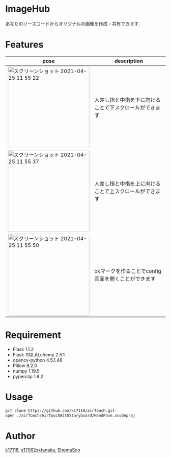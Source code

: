 # ImageHub

あなたのソースコードからオリジナルの画像を作成・共有できます.
 

 
# Features
 

<!-- <p float="right">
<img width="256" alt="スクリーンショット 2021-04-25 11 55 22" src="https://user-images.githubusercontent.com/50346054/115978926-b04a6680-a5bd-11eb-8a4a-56f5d859f36e.png">
<img width="256" alt="スクリーンショット 2021-04-25 11 55 37" src="https://user-images.githubusercontent.com/50346054/115978931-b4768400-a5bd-11eb-8097-15eab2cd8a18.png">
<img width="256" alt="スクリーンショット 2021-04-25 11 55 50" src="https://user-images.githubusercontent.com/50346054/115978932-b50f1a80-a5bd-11eb-9bcc-6699ff8884a8.png">
</p> -->
|pose|description|
|----|-----|
|<img width="256" alt="スクリーンショット 2021-04-25 11 55 22" src="https://user-images.githubusercontent.com/50346054/115978926-b04a6680-a5bd-11eb-8a4a-56f5d859f36e.png">|人差し指と中指を下に向けることで下スクロールができます|
|<img width="256" alt="スクリーンショット 2021-04-25 11 55 37" src="https://user-images.githubusercontent.com/50346054/115978931-b4768400-a5bd-11eb-8097-15eab2cd8a18.png">|人差し指と中指を上に向けることで上スクロールができます|
|<img width="256" alt="スクリーンショット 2021-04-25 11 55 50" src="https://user-images.githubusercontent.com/50346054/115978932-b50f1a80-a5bd-11eb-9bcc-6699ff8884a8.png">|okマークを作ることでconfig画面を開くことができます|

# Requirement
 
 
* Flask 1.1.2
* Flask-SQLALchemy 2.5.1
* opencv-python 4.5.1.48
* Pillow 8.2.0
* numpy 1.19.5
* pyperclip 1.8.2

 

 
# Usage
```bash
git clone https://github.com/k17118/airTouch.git
open ./airTouch/AirTouchWithStoryboard/HandPose.xcodeproj
```


 
# Author
 
[k17118](https://github.com/k17118),
[x17062xxtanaka](https://github.com/x17062xxtanaka),
[ShomaSon](https://github.com/ShomaSon)


